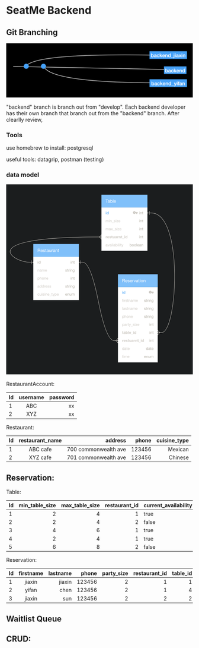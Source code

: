 # SeatMe Backend

## Git Branching

![alt text](backend_branching.png "Title")

"backend" branch is branch out from "develop". Each backend developer has their own branch that branch out from the "backend" branch. After clearlly review, 

### Tools

use homebrew to install: postgresql

useful tools: datagrip, postman (testing)


### data model 
![alt text](datamodel.png "Title")


RestaurantAccount: 

| Id   | username | password |
| ---- | :------: | -------: |
| 1    |   ABC    |       xx |
| 2    |   XYZ    |       xx |

Restaurant:

| Id   | restaurant_name |              address |  phone | cuisine_type |
| ---- | :-------------: | -------------------: | -----: | -----------: |
| 1    |    ABC cafe     | 700 commonwealth ave | 123456 |      Mexican |
| 2    |    XYZ cafe     | 701 commonwealth ave | 123456 |      Chinese |



## Reservation:

Table:

| Id   | min_table_size | max_table_size | restaurant_id | current_availability |
| ---- | -------------: | -------------: | ------------: | -------------------- |
| 1    |              2 |              4 |             1 | true                 |
| 2    |              2 |              4 |             2 | false                |
| 3    |              4 |              6 |             1 | true                 |
| 4    |              2 |              4 |             1 | true                 |
| 5    |              6 |              8 |             2 | false                |


Reservation:

| Id   | firstname | lastname |  phone | party_size | restaurant_id | table_id | date | time |
| ---- | :-------: | -------: | -----: | ---------: | ------------: | -------: | ---: | ---: |
| 1    |  jiaxin   |   jiaxin | 123456 |          2 |             1 |        1 | 2/14 |  6-7 |
| 2    |   yifan   |     chen | 123456 |          2 |             1 |        4 | 2/16 |  7-8 |
| 3    |  jiaxin   |      sun | 123456 |          2 |             2 |        2 | 3/10 |  8-9 |



## Waitlist Queue

## CRUD:



